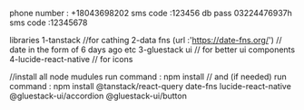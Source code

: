 phone number : +18043698202
sms code :123456
db pass 03224476937h
sms code :12345678

libraries
1-tanstack //for cathing
2-data fns (url :'https://date-fns.org/') // date in the form of 6 days ago etc
3-gluestack ui // for better ui components
4-lucide-react-native // for icons

//install all node mudules
run command :  npm install 
// and (if needed)
run command : npm install @tanstack/react-query date-fns lucide-react-native @gluestack-ui/accordion @gluestack-ui/button
